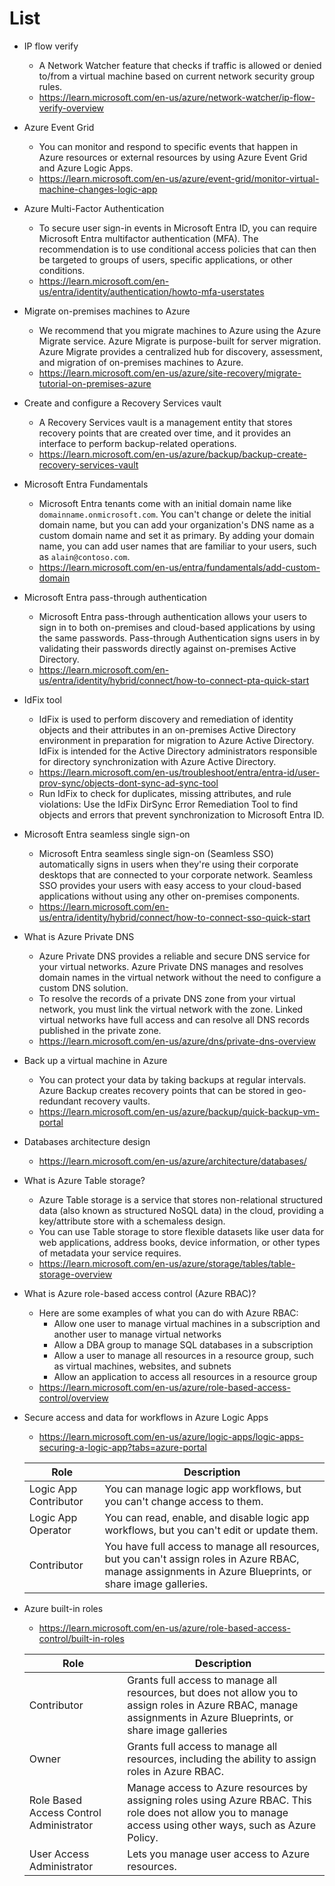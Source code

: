 # List 

- IP flow verify
   - A Network Watcher feature that checks if traffic is allowed or denied to/from a virtual machine based on current network security group rules. 
   - https://learn.microsoft.com/en-us/azure/network-watcher/ip-flow-verify-overview
- Azure Event Grid
   - You can monitor and respond to specific events that happen in Azure resources or external resources by using Azure Event Grid and Azure Logic Apps. 
   - https://learn.microsoft.com/en-us/azure/event-grid/monitor-virtual-machine-changes-logic-app
- Azure Multi-Factor Authentication
   - To secure user sign-in events in Microsoft Entra ID, you can require Microsoft Entra multifactor authentication (MFA). The recommendation is to use conditional access policies that can then be targeted to groups of users, specific applications, or other conditions. 
   - https://learn.microsoft.com/en-us/entra/identity/authentication/howto-mfa-userstates
- Migrate on-premises machines to Azure 
   - We recommend that you migrate machines to Azure using the Azure Migrate service. Azure Migrate is purpose-built for server migration. Azure Migrate provides a centralized hub for discovery, assessment, and migration of on-premises machines to Azure. 
   - https://learn.microsoft.com/en-us/azure/site-recovery/migrate-tutorial-on-premises-azure
- Create and configure a Recovery Services vault
   - A Recovery Services vault is a management entity that stores recovery points that are created over time, and it provides an interface to perform backup-related operations. 
   - https://learn.microsoft.com/en-us/azure/backup/backup-create-recovery-services-vault
- Microsoft Entra  Fundamentals 
   - Microsoft Entra tenants come with an initial domain name like `domainname.onmicrosoft.com`. You can't change or delete the initial domain name, but you can add your organization's DNS name as a custom domain name and set it as primary. By adding your domain name, you can add user names that are familiar to your users, such as `alain@contoso.com`. 
   - https://learn.microsoft.com/en-us/entra/fundamentals/add-custom-domain
- Microsoft Entra pass-through authentication
   - Microsoft Entra pass-through authentication allows your users to sign in to both on-premises and cloud-based applications by using the same passwords. Pass-through Authentication signs users in by validating their passwords directly against on-premises Active Directory.
   - https://learn.microsoft.com/en-us/entra/identity/hybrid/connect/how-to-connect-pta-quick-start

- IdFix tool
  - IdFix is used to perform discovery and remediation of identity objects and their attributes in an on-premises Active Directory environment in preparation for migration to Azure Active Directory. IdFix is intended for the Active Directory administrators responsible for directory synchronization with Azure Active Directory.
  - https://learn.microsoft.com/en-us/troubleshoot/entra/entra-id/user-prov-sync/objects-dont-sync-ad-sync-tool
  - Run IdFix to check for duplicates, missing attributes, and rule violations: Use the IdFix DirSync Error Remediation Tool to find objects and errors that prevent synchronization to Microsoft Entra ID.

- Microsoft Entra seamless single sign-on
  - Microsoft Entra seamless single sign-on (Seamless SSO) automatically signs in users when they're using their corporate desktops that are connected to your corporate network. Seamless SSO provides your users with easy access to your cloud-based applications without using any other on-premises components.
  - https://learn.microsoft.com/en-us/entra/identity/hybrid/connect/how-to-connect-sso-quick-start

- What is Azure Private DNS
  - Azure Private DNS provides a reliable and secure DNS service for your virtual networks. Azure Private DNS manages and resolves domain names in the virtual network without the need to configure a custom DNS solution.
  - To resolve the records of a private DNS zone from your virtual network, you must link the virtual network with the zone. Linked virtual networks have full access and can resolve all DNS records published in the private zone.
  - https://learn.microsoft.com/en-us/azure/dns/private-dns-overview

- Back up a virtual machine in Azure
  - You can protect your data by taking backups at regular intervals. Azure Backup creates recovery points that can be stored in geo-redundant recovery vaults. 
  - https://learn.microsoft.com/en-us/azure/backup/quick-backup-vm-portal


- Databases architecture design
  - https://learn.microsoft.com/en-us/azure/architecture/databases/
  
- What is Azure Table storage?
  - Azure Table storage is a service that stores non-relational structured data (also known as structured NoSQL data) in the cloud, providing a key/attribute store with a schemaless design.
  - You can use Table storage to store flexible datasets like user data for web applications, address books, device information, or other types of metadata your service requires.
  - https://learn.microsoft.com/en-us/azure/storage/tables/table-storage-overview

- What is Azure role-based access control (Azure RBAC)?
  - Here are some examples of what you can do with Azure RBAC:
    - Allow one user to manage virtual machines in a subscription and another user to manage virtual networks
    - Allow a DBA group to manage SQL databases in a subscription
    - Allow a user to manage all resources in a resource group, such as virtual machines, websites, and subnets
    - Allow an application to access all resources in a resource group
  - https://learn.microsoft.com/en-us/azure/role-based-access-control/overview

- Secure access and data for workflows in Azure Logic Apps
  - https://learn.microsoft.com/en-us/azure/logic-apps/logic-apps-securing-a-logic-app?tabs=azure-portal
  
  | Role | Description |
  |------|-------------|
  | Logic App Contributor | You can manage logic app workflows, but you can't change access to them. |
  | Logic App Operator | You can read, enable, and disable logic app workflows, but you can't edit or update them. |
  | Contributor | You have full access to manage all resources, but you can't assign roles in Azure RBAC, manage assignments in Azure Blueprints, or share image galleries. |

- Azure built-in roles
  - https://learn.microsoft.com/en-us/azure/role-based-access-control/built-in-roles
  
  | Role | Description |
  |------|-------------|
  | Contributor | Grants full access to manage all resources, but does not allow you to assign roles in Azure RBAC, manage assignments in Azure Blueprints, or share image galleries |
  | Owner | Grants full access to manage all resources, including the ability to assign roles in Azure RBAC. |
  | Role Based Access Control Administrator | Manage access to Azure resources by assigning roles using Azure RBAC. This role does not allow you to manage access using other ways, such as Azure Policy. |
  | User Access Administrator | Lets you manage user access to Azure resources. |



